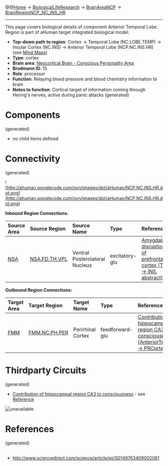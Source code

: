@@[Home](Home.md) -> [BiologicalLifeResearch](BiologicalLifeResearch.md) -> [BrainAreaNCP](BrainAreaNCP.md) -> [BrainRegionNCP\_NC\_INS\_HR](BrainRegionNCP_NC_INS_HR.md)

---


This page covers biological details of component Anterior Temporal Lobe.
Region is part of aHuman target integrated biological model.

  * **Top-down path to region**: Cortex -> Temporal Lobe (NC.LOBE.TEMP) -> Insular Cortex (NC.INS) -> Anterior Temporal Lobe (NCP.NC.INS.HR) (see [Mind Maps](OverallMindMaps.md))
  * **Type**: cortex
  * **Brain area**: [Neocortical Brain - Conscious Personality Area](BrainAreaNCP.md)
  * **Brodmann ID**: 15
  * **Role**: processor
  * **Function**: Relaying blood pressure and blood chemistry information to brain
  * **Notes to function**: Cortical target of information coming through Hering's nerves, active during panic attacks
(generated)
# Components #
(generated)


  * no child items defined

# Connectivity #
(generated)


![http://ahuman.googlecode.com/svn/images/dot/aHuman/NCP.NC.INS.HR.dot.png](http://ahuman.googlecode.com/svn/images/dot/aHuman/NCP.NC.INS.HR.dot.png)

**Inbound Region Connections:**

| **Source Area** | **Source Region** | **Source Name** | **Type** | **Reference** |
|:----------------|:------------------|:----------------|:---------|:--------------|
| [NSA](BrainAreaNSA.md) | [NSA.FD.TH.VPL](BrainRegionNSA_FD_TH_VPL.md) | Ventral Posterolateral Nucleus | excitatory-glu | [Amygdalar disruption of prefrontal cortex (TH -> INS, abstract)](http://neuropolitics.org/defaultmay10.asp) |

**Outbound Region Connections:**

| **Target Area** | **Target Region** | **Target Name** | **Type** | **Reference** |
|:----------------|:------------------|:----------------|:---------|:--------------|
| [FMM](BrainAreaFMM.md) | [FMM.NC.PH.PER](BrainRegionFMM_NC_PH_PER.md) | Perirhinal Cortex | feedforward-glu | [Contribution of hippocampal region CA3 to consciousness (AnteriorTemporal -> PRCortex)](http://www.sciencedirect.com/science/article/pii/S0149763409002061) |

# Thirdparty Circuits #
(generated)

  * [Contribution of hippocampal region CA3 to consciousness](http://ars.els-cdn.com/content/image/1-s2.0-S0149763409002061-gr1.jpg) - see [Reference](http://www.sciencedirect.com/science/article/pii/S0149763409002061)

<img src='http://ars.els-cdn.com/content/image/1-s2.0-S0149763409002061-gr1.jpg' alt='unavailable'>


<h1>References</h1>
(generated)<br>
<br>
<ul><li><a href='http://www.sciencedirect.com/science/article/pii/S0149763409002061'>http://www.sciencedirect.com/science/article/pii/S0149763409002061</a></li></ul>
